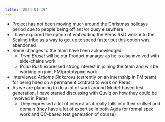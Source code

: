 ```yaml
---
title: '2024-01-19'
---
```


* Project has not been moving much around the Christmas holidays
  period due to people being off and/or busy elsewhere
* I have explored the option of embedding the Peras R&D work into the
  Scaling tribe as a way to get up to speed faster but this option was
  abandoned
* Some changes to the team have been acknowledged:
  * _Trym Bruset_ will be our Product manager as he is also involved with side-chains work
  * _Brian Bush_ expressed strong interest in joining the team and
    will be working on joint FM/prototyping work
* Interviewed _Artjoms Sinkarovs_ (currently on an internship in FM
  team) for being hired on a permanent contract to work on Peras
* As we are planning to do a lot of work around Model-based test
  generation, I have started discussing with Quviq on how they could
  be involved in Peras
  * They expressed a lot of interest as it really falls into their
    skillset and domain (they have a lot of expertise in both Agda for
    formal spec work and QC-based test generation of course)
